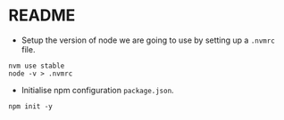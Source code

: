 # README


* Setup the version of node we are going to use by setting up a `.nvmrc` file.
```
nvm use stable
node -v > .nvmrc
```

* Initialise npm configuration `package.json`.
```
npm init -y
```



